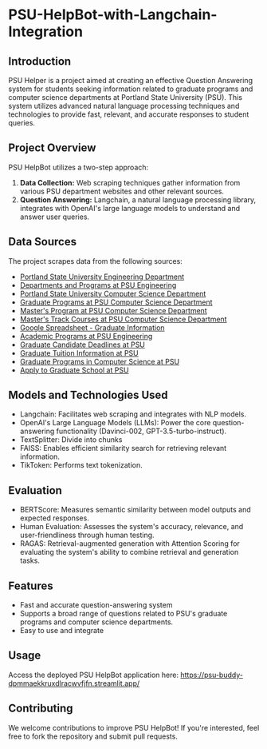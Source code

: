 # PSU-HelpBot-with-Langchain-Integration

## Introduction
PSU Helper is a project aimed at creating an effective Question Answering system for students seeking information related to graduate programs and computer science departments at Portland State University (PSU). This system utilizes advanced natural language processing techniques and technologies to provide fast, relevant, and accurate responses to student queries.

## Project Overview
PSU HelpBot utilizes a two-step approach:
1. **Data Collection:** Web scraping techniques gather information from various PSU department websites and other relevant sources.
2. **Question Answering:** Langchain, a natural language processing library, integrates with OpenAI's large language models to understand and answer user queries.

## Data Sources
The project scrapes data from the following sources:

- [Portland State University Engineering Department](https://www.pdx.edu/engineering/)
- [Departments and Programs at PSU Engineering](https://www.pdx.edu/engineering/departments-programs)
- [Portland State University Computer Science Department](https://www.pdx.edu/computer-science/)
- [Graduate Programs at PSU Computer Science Department](https://www.pdx.edu/computer-science/graduate)
- [Master's Program at PSU Computer Science Department](https://www.pdx.edu/computer-science/master)
- [Master's Track Courses at PSU Computer Science Department](https://www.pdx.edu/computer-science/masters-track-courses)
- [Google Spreadsheet - Graduate Information](https://docs.google.com/spreadsheets/d/1Zzyb9E1zLwQ0TYErZfoW9i2BM83b_PFba6zWmzMELQs/edit#gid=0)
- [Academic Programs at PSU Engineering](https://www.pdx.edu/engineering/academic-programs)
- [Graduate Candidate Deadlines at PSU](https://www.pdx.edu/gradschool/graduate-candidate-deadlines)
- [Graduate Tuition Information at PSU](https://www.pdx.edu/student-finance/tuition/graduate)
- [Graduate Programs in Computer Science at PSU](https://www.pdx.edu/academics/programs/graduate/computer-science)
- [Apply to Graduate School at PSU](https://www.pdx.edu/admissions/apply-to-grad-school)


## Models and Technologies Used
- Langchain: Facilitates web scraping and integrates with NLP models.
- OpenAI's Large Language Models (LLMs): Power the core question-answering functionality (Davinci-002, GPT-3.5-turbo-instruct).
- TextSplitter: Divide into chunks
- FAISS: Enables efficient similarity search for retrieving relevant information.
- TikToken: Performs text tokenization.

## Evaluation
- BERTScore: Measures semantic similarity between model outputs and expected responses.
- Human Evaluation: Assesses the system's accuracy, relevance, and user-friendliness through human testing.
- RAGAS: Retrieval-augmented generation with Attention Scoring for evaluating the system's ability to combine retrieval and generation tasks.

## Features
- Fast and accurate question-answering system
- Supports a broad range of questions related to PSU's graduate programs and computer science departments.
- Easy to use and integrate

## Usage
Access the deployed PSU HelpBot application here:
https://psu-buddy-dpmmaekkruxdlracwvfjfn.streamlit.app/

## Contributing
We welcome contributions to improve PSU HelpBot! If you're interested, feel free to fork the repository and submit pull requests.

